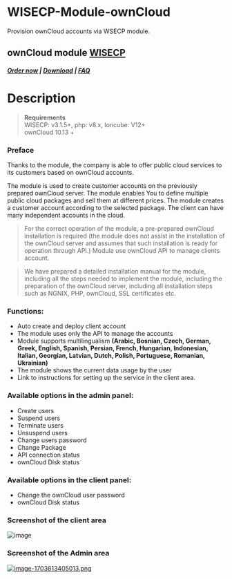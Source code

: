 # WISECP-Module-ownCloud

Provision ownCloud accounts via WSECP module.

## ownCloud module **[WISECP](https://puqcloud.com/link.php?id=78)** 

##### [Order now](https://puqcloud.com/index.php?rp=/store/wisecp-module-owncloud) | [Download](https://download.puqcloud.com/WISECP/Product/PUQ_WISECP-ownCloud/) | [FAQ](https://faq.puqcloud.com/)

# Description

> **Requirements**  
> WISECP: v3.1.5+, php: v8.x, Ioncube: V12+  
> ownCloud 10.13 +

### Preface

Thanks to the module, the company is able to offer public cloud services to its customers based on ownCloud accounts.

The module is used to create customer accounts on the previously prepared ownCloud server. The module enables You to define multiple public cloud packages and sell them at different prices. The module creates a customer account according to the selected package. The client can have many independent accounts in the cloud.

>For the correct operation of the module, a pre-prepared ownCloud installation is required (the module does not assist in the installation of the ownCloud server and assumes that such installation is ready for operation through API.) Module use ownCloud API to manage clients account.

>We have prepared a detailed installation manual for the module, including all the steps needed to implement the module, including the preparation of the ownCloud server, including all installation steps such as NGNIX, PHP, ownCloud, SSL certificates etc.

### Functions:

- Auto create and deploy client account
- The module uses only the API to manage the accounts
- Module supports multilingualism **(Arabic, Bosnian, Czech, German, Greek, English, Spanish, Persian, French, Hungarian, Indonesian, Italian, Georgian, Latvian, Dutch, Polish, Portuguese, Romanian, Ukrainian)**
- The module shows the current data usage by the user
- Link to instructions for setting up the service in the client area.

### Available options in the admin panel:

- Create users
- Suspend users
- Terminate users
- Unsuspend users
- Change users password
- Change Package
- API connection status
- ownCloud Disk status

### Available options in the client panel:

- Change the ownCloud user password
- ownCloud Disk status

### Screenshot of the client area

![image](https://github.com/PUQ-sp-z-o-o/WISECP-Module-ownCloud/assets/81689153/0cb89709-df1e-4257-a42f-a8c46346fab3)

### Screenshot of the Admin area

[![image-1703613405013.png](https://doc.puq.info/uploads/images/gallery/2023-12/scaled-1680-/image-1703613405013.png)](https://doc.puq.info/uploads/images/gallery/2023-12/image-1703613405013.png)
